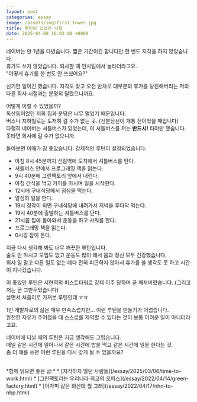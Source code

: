 ```yaml
---
layout: post
categories: essay
image: /assets/img/first_tower.jpg
title: 루틴이 있었던 시절
date: 2025-04-08 16:03:00 +0900
---
```


네이버는 만 1년을 다녔습니다. 짧은 기간이긴 합니다만 한 번도 지각을 하지 않았습니다.  
휴가도 쓰지 않았습니다. 퇴사할 때 인사팀에서 놀라더라고요.  
"어떻게 휴가를 한 번도 안 쓰셨어요?"

신기한 일이긴 했습니다. 지각도 잦고 오전 반차로 대부분의 휴가를 탕진해버리는 저의 다른 회사 시절과는 분명히 달랐으니까요.

어떻게 이럴 수 있었을까?  
독산동이었던 저희 집과 분당은 너무 멀었기 때문입니다.  
버스나 지하철로는 도저히 갈 수가 없는 곳. (신분당선이 개통 전이었을 때입니다)  
다행히 네이버는 셔틀버스가 있었는데, 이 셔틀버스를 저는 **반드시!** 타야만 했습니다.  
못타면 회사에 갈 수가 없으니까.

돌아보면 이때가 참 좋았습니다. 강제적인 루틴이 설정되었습니다.  

- 아침 8시 45분까지 신림역에 도착해서 셔틀버스를 탄다.
- 셔틀버스 안에서 프로그래밍 책을 읽는다.
- 9시 40분에 그린팩토리 앞에서 내린다.
- 아침 간식을 먹고 커피를 마시며 일을 시작한다.
- 12시에 구내식당에서 점심을 먹는다.
- 열심히 일을 한다.
- 19시 정각이 되면 구내식당에 내려가서 저녁을 후다닥 먹는다.
- 19시 40분에 출발하는 셔틀버스를 탄다.
- 21시쯤 집에 돌아와서 운동을 하고 샤워를 한다.
- 프로그래밍 책을 읽는다.
- 0시경 잠이 든다.

지금 다시 생각해 봐도 너무 깨끗한 루틴입니다.  
술도 안 마시고 모임도 없고 운동도 많이 해서 몸과 정신 모두 건강했습니다.  
회사 일 말고 다른 일도 없는 데다 전혀 피곤하지 않아서 휴가를 쓸 생각도 못 하고 시간이 지나갔습니다.

이 좋았던 루틴은 서현역의 퍼스트타워로 강제 이주 당하며 곧 깨져버렸습니다. (그리고 저는 곧 그만두었습니다)  
살면서 처음이로 가져본 루틴인데 ㅠㅠ

1인 개발자로의 삶은 매우 만족스럽지만... 이런 루틴을 만들기가 어렵습니다.  
완전한 자유가 주어졌을 때 스스로를 제약할 수 있다는 것이 보통 어려운 일이 아니더라고요.

네이버에 다닐 때의 루틴은 지금 생각해도 그립습니다.  
매일 같은 시간에 일어나서 같은 시간에 밥을 먹고 같은 시간에 일을 한다는 것.  
좀 더 애를 쓰면 이런 루틴을 다시 갖게 될 수 있을까요?

<br>
*함께 읽으면 좋은 글:*
* [지각하지 않던 사람들](/essay/2025/03/06/time-to-work.html)
* [그린팩토리는 우리나라 최고의 오피스](/essay/2022/04/14/green-factory.html)
* [어차피 같은 회산데 뭘 그래](/essay/2022/04/17/nhn-to-nbp.html)